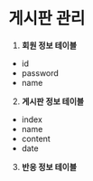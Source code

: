 # 게시판 관리
1. __회원 정보 테이블__
+ id
+ password
+ name
2. __게시판 정보 테이블__
+ index
+ name
+ content
+ date
3. __반응 정보 테이블__
